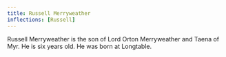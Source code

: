 ```yaml
---
title: Russell Merryweather
inflections: [Russell]
---
```


Russell Merryweather is the son of Lord Orton Merryweather and Taena of Myr. He is six years old. He was born at Longtable.


